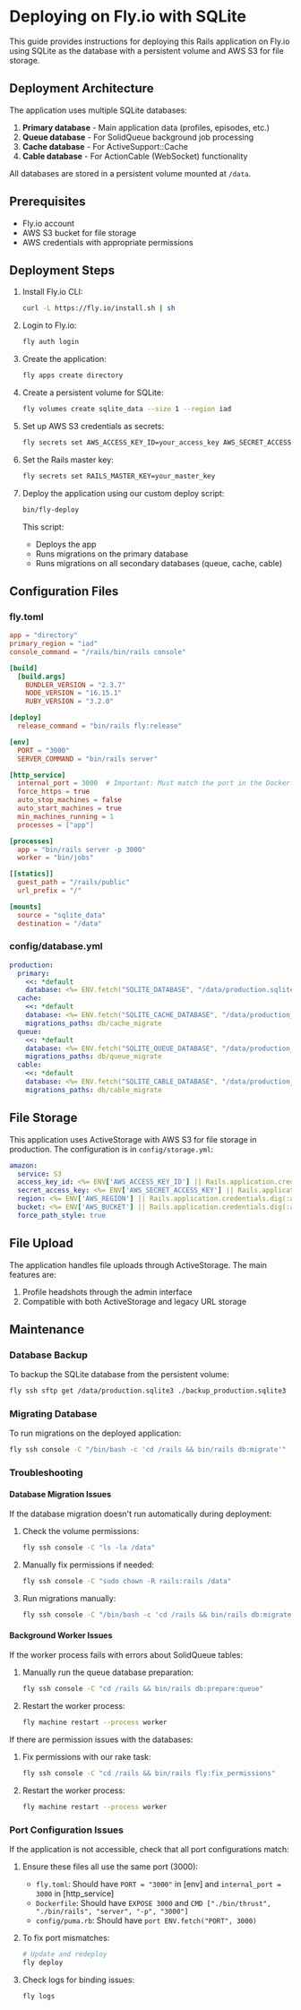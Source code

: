 # Deploying on Fly.io with SQLite

This guide provides instructions for deploying this Rails application on Fly.io using SQLite as the database with a persistent volume and AWS S3 for file storage.

## Deployment Architecture

The application uses multiple SQLite databases:

1. **Primary database** - Main application data (profiles, episodes, etc.)
2. **Queue database** - For SolidQueue background job processing
3. **Cache database** - For ActiveSupport::Cache
4. **Cable database** - For ActionCable (WebSocket) functionality

All databases are stored in a persistent volume mounted at `/data`.

## Prerequisites

- Fly.io account
- AWS S3 bucket for file storage
- AWS credentials with appropriate permissions

## Deployment Steps

1. Install Fly.io CLI:
   ```bash
   curl -L https://fly.io/install.sh | sh
   ```

2. Login to Fly.io:
   ```bash
   fly auth login
   ```

3. Create the application:
   ```bash
   fly apps create directory
   ```

4. Create a persistent volume for SQLite:
   ```bash
   fly volumes create sqlite_data --size 1 --region iad
   ```

5. Set up AWS S3 credentials as secrets:
   ```bash
   fly secrets set AWS_ACCESS_KEY_ID=your_access_key AWS_SECRET_ACCESS_KEY=your_secret_key AWS_REGION=your_region AWS_BUCKET=your_bucket_name
   ```

6. Set the Rails master key:
   ```bash
   fly secrets set RAILS_MASTER_KEY=your_master_key
   ```

7. Deploy the application using our custom deploy script:
   ```bash
   bin/fly-deploy
   ```
   
   This script:
   - Deploys the app
   - Runs migrations on the primary database
   - Runs migrations on all secondary databases (queue, cache, cable)

## Configuration Files

### fly.toml

```toml
app = "directory"
primary_region = "iad"
console_command = "/rails/bin/rails console"

[build]
  [build.args]
    BUNDLER_VERSION = "2.3.7"
    NODE_VERSION = "16.15.1"
    RUBY_VERSION = "3.2.0"

[deploy]
  release_command = "bin/rails fly:release"

[env]
  PORT = "3000"
  SERVER_COMMAND = "bin/rails server"

[http_service]
  internal_port = 3000  # Important: Must match the port in the Dockerfile and Puma config
  force_https = true
  auto_stop_machines = false
  auto_start_machines = true
  min_machines_running = 1
  processes = ["app"]

[processes]
  app = "bin/rails server -p 3000"
  worker = "bin/jobs"

[[statics]]
  guest_path = "/rails/public"
  url_prefix = "/"

[mounts]
  source = "sqlite_data"
  destination = "/data"
```

### config/database.yml

```yaml
production:
  primary:
    <<: *default
    database: <%= ENV.fetch("SQLITE_DATABASE", "/data/production.sqlite3") %>
  cache:
    <<: *default
    database: <%= ENV.fetch("SQLITE_CACHE_DATABASE", "/data/production_cache.sqlite3") %>
    migrations_paths: db/cache_migrate
  queue:
    <<: *default
    database: <%= ENV.fetch("SQLITE_QUEUE_DATABASE", "/data/production_queue.sqlite3") %>
    migrations_paths: db/queue_migrate
  cable:
    <<: *default
    database: <%= ENV.fetch("SQLITE_CABLE_DATABASE", "/data/production_cable.sqlite3") %>
    migrations_paths: db/cable_migrate
```

## File Storage

This application uses ActiveStorage with AWS S3 for file storage in production. The configuration is in `config/storage.yml`:

```yaml
amazon:
  service: S3
  access_key_id: <%= ENV['AWS_ACCESS_KEY_ID'] || Rails.application.credentials.dig(:aws, :access_key_id) %>
  secret_access_key: <%= ENV['AWS_SECRET_ACCESS_KEY'] || Rails.application.credentials.dig(:aws, :secret_access_key) %>
  region: <%= ENV['AWS_REGION'] || Rails.application.credentials.dig(:aws, :region) || 'us-east-1' %>
  bucket: <%= ENV['AWS_BUCKET'] || Rails.application.credentials.dig(:aws, :bucket) %>
  force_path_style: true
```

## File Upload

The application handles file uploads through ActiveStorage. The main features are:

1. Profile headshots through the admin interface
2. Compatible with both ActiveStorage and legacy URL storage

## Maintenance

### Database Backup

To backup the SQLite database from the persistent volume:

```bash
fly ssh sftp get /data/production.sqlite3 ./backup_production.sqlite3
```

### Migrating Database

To run migrations on the deployed application:

```bash
fly ssh console -C "/bin/bash -c 'cd /rails && bin/rails db:migrate'"
```

### Troubleshooting

#### Database Migration Issues

If the database migration doesn't run automatically during deployment:

1. Check the volume permissions:
   ```bash
   fly ssh console -C "ls -la /data"
   ```

2. Manually fix permissions if needed:
   ```bash
   fly ssh console -C "sudo chown -R rails:rails /data"
   ```

3. Run migrations manually:
   ```bash
   fly ssh console -C "/bin/bash -c 'cd /rails && bin/rails db:migrate'"
   ```

#### Background Worker Issues

If the worker process fails with errors about SolidQueue tables:

1. Manually run the queue database preparation:
   ```bash
   fly ssh console -C "cd /rails && bin/rails db:prepare:queue"
   ```

2. Restart the worker process:
   ```bash
   fly machine restart --process worker
   ```

If there are permission issues with the databases:

1. Fix permissions with our rake task:
   ```bash
   fly ssh console -C "cd /rails && bin/rails fly:fix_permissions"
   ```

2. Restart the worker process:
   ```bash
   fly machine restart --process worker
   ```

### Port Configuration Issues

If the application is not accessible, check that all port configurations match:

1. Ensure these files all use the same port (3000):
   - `fly.toml`: Should have `PORT = "3000"` in [env] and `internal_port = 3000` in [http_service]
   - `Dockerfile`: Should have `EXPOSE 3000` and `CMD ["./bin/thrust", "./bin/rails", "server", "-p", "3000"]`
   - `config/puma.rb`: Should have `port ENV.fetch("PORT", 3000)`

2. To fix port mismatches:
   ```bash
   # Update and redeploy
   fly deploy
   ```

3. Check logs for binding issues:
   ```bash
   fly logs
   ```